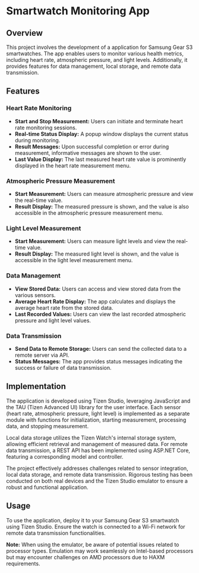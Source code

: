 # Smartwatch Monitoring App

## Overview

This project involves the development of a application for Samsung Gear S3 smartwatches. The app enables users to monitor various health metrics, including heart rate, atmospheric pressure, and light levels. Additionally, it provides features for data management, local storage, and remote data transmission.

## Features

### Heart Rate Monitoring

- **Start and Stop Measurement:** Users can initiate and terminate heart rate monitoring sessions.
- **Real-time Status Display:** A popup window displays the current status during monitoring.
- **Result Messages:** Upon successful completion or error during measurement, informative messages are shown to the user.
- **Last Value Display:** The last measured heart rate value is prominently displayed in the heart rate measurement menu.

### Atmospheric Pressure Measurement

- **Start Measurement:** Users can measure atmospheric pressure and view the real-time value.
- **Result Display:** The measured pressure is shown, and the value is also accessible in the atmospheric pressure measurement menu.

### Light Level Measurement

- **Start Measurement:** Users can measure light levels and view the real-time value.
- **Result Display:** The measured light level is shown, and the value is accessible in the light level measurement menu.

### Data Management

- **View Stored Data:** Users can access and view stored data from the various sensors.
- **Average Heart Rate Display:** The app calculates and displays the average heart rate from the stored data.
- **Last Recorded Values:** Users can view the last recorded atmospheric pressure and light level values.

### Data Transmission

- **Send Data to Remote Storage:** Users can send the collected data to a remote server via API.
- **Status Messages:** The app provides status messages indicating the success or failure of data transmission.

## Implementation

The application is developed using Tizen Studio, leveraging JavaScript and the TAU (Tizen Advanced UI) library for the user interface. Each sensor (heart rate, atmospheric pressure, light level) is implemented as a separate module with functions for initialization, starting measurement, processing data, and stopping measurement.

Local data storage utilizes the Tizen Watch's internal storage system, allowing efficient retrieval and management of measured data. For remote data transmission, a REST API has been implemented using ASP.NET Core, featuring a corresponding model and controller.

The project effectively addresses challenges related to sensor integration, local data storage, and remote data transmission. Rigorous testing has been conducted on both real devices and the Tizen Studio emulator to ensure a robust and functional application.

## Usage

To use the application, deploy it to your Samsung Gear S3 smartwatch using Tizen Studio. Ensure the watch is connected to a Wi-Fi network for remote data transmission functionalities.

**Note:** When using the emulator, be aware of potential issues related to processor types. Emulation may work seamlessly on Intel-based processors but may encounter challenges on AMD processors due to HAXM requirements.
